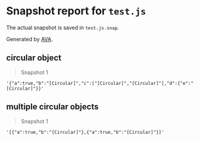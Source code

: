 # Snapshot report for `test.js`

The actual snapshot is saved in `test.js.snap`.

Generated by [AVA](https://avajs.dev).

## circular object

> Snapshot 1

    '{"a":true,"b":"[Circular]","c":["[Circular]","[Circular]"],"d":{"e":"[Circular]"}}'

## multiple circular objects

> Snapshot 1

    '[{"a":true,"b":"[Circular]"},{"a":true,"b":"[Circular]"}]'

